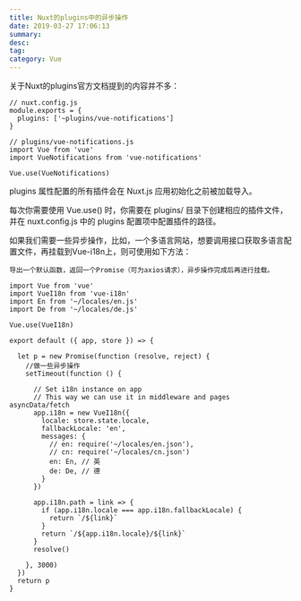 ```yaml
---
title: Nuxt的plugins中的异步操作
date: 2019-03-27 17:06:13
summary: 
desc: 
tag: 
category: Vue
---
```


关于Nuxt的plugins官方文档提到的内容并不多：
```
// nuxt.config.js
module.exports = {
  plugins: ['~plugins/vue-notifications']
}
```

```
// plugins/vue-notifications.js
import Vue from 'vue'
import VueNotifications from 'vue-notifications'

Vue.use(VueNotifications)
```
plugins 属性配置的所有插件会在 Nuxt.js 应用初始化之前被加载导入。

每次你需要使用 Vue.use() 时，你需要在 plugins/ 目录下创建相应的插件文件，并在 nuxt.config.js 中的 plugins 配置项中配置插件的路径。

如果我们需要一些异步操作，比如，一个多语言网站，想要调用接口获取多语言配置文件，再挂载到Vue-i18n上，则可使用如下方法：

`导出一个默认函数，返回一个Promise（可为axios请求），异步操作完成后再进行挂载。`
```
import Vue from 'vue'
import VueI18n from 'vue-i18n'
import En from '~/locales/en.js'
import De from '~/locales/de.js'

Vue.use(VueI18n)

export default ({ app, store }) => {

  let p = new Promise(function (resolve, reject) {
    //做一些异步操作
    setTimeout(function () {

      // Set i18n instance on app
      // This way we can use it in middleware and pages asyncData/fetch
      app.i18n = new VueI18n({
        locale: store.state.locale,
        fallbackLocale: 'en',
        messages: {
          // en: require('~/locales/en.json'),
          // cn: require('~/locales/cn.json')
          en: En, // 英
          de: De, // 德
        }
      })

      app.i18n.path = link => {
        if (app.i18n.locale === app.i18n.fallbackLocale) {
          return `/${link}`
        }
        return `/${app.i18n.locale}/${link}`
      }
      resolve()

    }, 3000)
  })
  return p
}

```